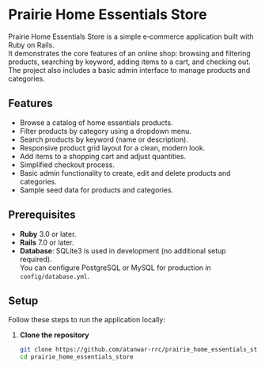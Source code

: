 # Prairie Home Essentials Store

Prairie Home Essentials Store is a simple e‑commerce application built with Ruby on Rails.  
It demonstrates the core features of an online shop: browsing and filtering products, searching by keyword, adding items to a cart, and checking out.  The project also includes a basic admin interface to manage products and categories.

## Features

- Browse a catalog of home essentials products.
- Filter products by category using a dropdown menu.
- Search products by keyword (name or description).
- Responsive product grid layout for a clean, modern look.
- Add items to a shopping cart and adjust quantities.
- Simplified checkout process.
- Basic admin functionality to create, edit and delete products and categories.
- Sample seed data for products and categories.

## Prerequisites

- **Ruby** 3.0 or later.
- **Rails** 7.0 or later.
- **Database**: SQLite3 is used in development (no additional setup required).  
  You can configure PostgreSQL or MySQL for production in `config/database.yml`.

## Setup

Follow these steps to run the application locally:

1. **Clone the repository**  
   ```bash
   git clone https://github.com/atanwar-rrc/prairie_home_essentials_store.git
   cd prairie_home_essentials_store